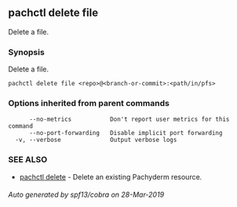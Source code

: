 ## pachctl delete file

Delete a file.

### Synopsis


Delete a file.

```
pachctl delete file <repo>@<branch-or-commit>:<path/in/pfs>
```

### Options inherited from parent commands

```
      --no-metrics           Don't report user metrics for this command
      --no-port-forwarding   Disable implicit port forwarding
  -v, --verbose              Output verbose logs
```

### SEE ALSO
* [pachctl delete](pachctl_delete.md)	 - Delete an existing Pachyderm resource.

###### Auto generated by spf13/cobra on 28-Mar-2019
